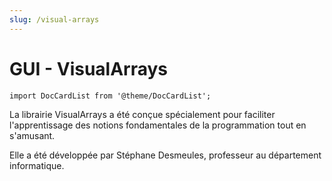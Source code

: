```yaml
---
slug: /visual-arrays
---
```


# GUI - VisualArrays

```mdx-code-block
import DocCardList from '@theme/DocCardList';
```

La librairie VisualArrays a été conçue spécialement pour faciliter l'apprentissage des notions fondamentales de la programmation tout en s'amusant.

Elle a été développée par Stéphane Desmeules, professeur au département informatique.

<DocCardList />
